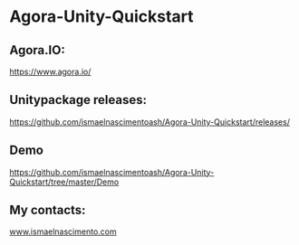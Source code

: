 # Agora-Unity-Quickstart

## Agora.IO:
https://www.agora.io/

## Unitypackage releases:
https://github.com/ismaelnascimentoash/Agora-Unity-Quickstart/releases/

## Demo
https://github.com/ismaelnascimentoash/Agora-Unity-Quickstart/tree/master/Demo

## My contacts:
www.ismaelnascimento.com
